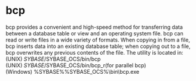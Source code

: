 



# bcp
bcp provides a convenient and high-speed method for transferring data between a database table or view and an operating system file. bcp can read or write files in a wide variety of formats. When copying in from a file, bcp inserts data into an existing database table; when copying out to a file, bcp overwrites any previous contents of the file. The utility is located in:
(UNIX) $SYBASE/$SYBASE_OCS/bin/bcp  
(UNIX) $SYBASE/$SYBASE_OCS/bin/bcp_r(for parallel bcp)  
(Windows) %SYBASE%\%SYBASE_OCS%\bin\bcp.exe 

